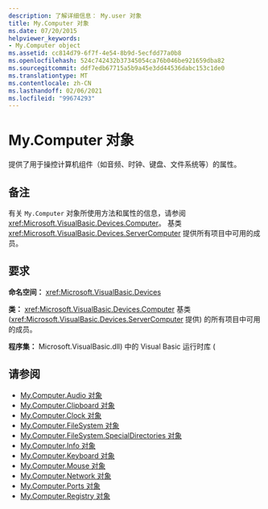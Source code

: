 ```yaml
---
description: 了解详细信息： My.user 对象
title: My.Computer 对象
ms.date: 07/20/2015
helpviewer_keywords:
- My.Computer object
ms.assetid: cc814d79-6f7f-4e54-8b9d-5ecfdd77a0b8
ms.openlocfilehash: 524c742432b37345054ca76b046be921659dba82
ms.sourcegitcommit: ddf7edb67715a5b9a45e3dd44536dabc153c1de0
ms.translationtype: MT
ms.contentlocale: zh-CN
ms.lasthandoff: 02/06/2021
ms.locfileid: "99674293"
---
```

# <a name="mycomputer-object"></a>My.Computer 对象

提供了用于操控计算机组件（如音频、时钟、键盘、文件系统等）的属性。  
  
## <a name="remarks"></a>备注  

 有关 `My.Computer` 对象所使用方法和属性的信息，请参阅 <xref:Microsoft.VisualBasic.Devices.Computer>。 基类 <xref:Microsoft.VisualBasic.Devices.ServerComputer> 提供所有项目中可用的成员。  
  
## <a name="requirements"></a>要求  

 **命名空间：** <xref:Microsoft.VisualBasic.Devices>  
  
 **类：** <xref:Microsoft.VisualBasic.Devices.Computer> 基类 (<xref:Microsoft.VisualBasic.Devices.ServerComputer> 提供) 的所有项目中可用的成员。  
  
 **程序集：** Microsoft.VisualBasic.dll) 中的 Visual Basic 运行时库 (  
  
## <a name="see-also"></a>请参阅

- [My.Computer.Audio 对象](my-computer-audio-object.md)
- [My.Computer.Clipboard 对象](my-computer-clipboard-object.md)
- [My.Computer.Clock 对象](my-computer-clock-object.md)
- [My.Computer.FileSystem 对象](my-computer-filesystem-object.md)
- [My.Computer.FileSystem.SpecialDirectories 对象](my-computer-filesystem-specialdirectories-object.md)
- [My.Computer.Info 对象](my-computer-info-object.md)
- [My.Computer.Keyboard 对象](my-computer-keyboard-object.md)
- [My.Computer.Mouse 对象](my-computer-mouse-object.md)
- [My.Computer.Network 对象](my-computer-network-object.md)
- [My.Computer.Ports 对象](my-computer-ports-object.md)
- [My.Computer.Registry 对象](my-computer-registry-object.md)
